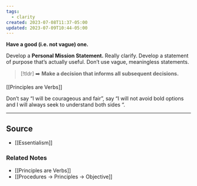 ```yaml
---
tags:
  - clarity
created: 2023-07-08T11:37-05:00
updated: 2023-07-09T10:44-05:00
---
```

**Have a good (i.e. not vague) one.**

Develop a **Personal Mission Statement.** Really clarify. Develop a statement of purpose that’s actually useful. Don’t use vague, meaningless statements. 

> [!tldr] ➡️ **Make a decision that informs all subsequent decisions.**

[[Principles are Verbs]]

Don’t say “I will be courageous and fair”, say “I will not avoid bold options and I will always seek to understand both sides “.

---

## Source
- [[Essentialism]]

### Related Notes
- [[Principles are Verbs]]
- [[Procedures → Principles → Objective]]